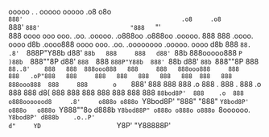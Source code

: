 
ooooo                                              .       .                ooooo   ooooo                          .o8   o8o                                           
`888'                                            .o8     .o8                `888'   `888'                         "888   `"'                                           
 888         oooo    ooo ooo. .oo.    .ooooo.  .o888oo .o888oo  .ooooo.      888     888   .oooo.   oooo d8b  .oooo888  oooo  ooo. .oo.    .oooooooo  .ooooo.  oooo d8b
 888          `88.  .8'  `888P"Y88b  d88' `88b   888     888   d88' `88b     888ooooo888  `P  )88b  `888""8P d88' `888  `888  `888P"Y88b  888' `88b  d88' `88b `888""8P
 888           `88..8'    888   888  888ooo888   888     888   888ooo888     888     888   .oP"888   888     888   888   888   888   888  888   888  888ooo888  888    
 888       o    `888'     888   888  888    .o   888 .   888 . 888    .o     888     888  d8(  888   888     888   888   888   888   888  `88bod8P'  888    .o  888    
o888ooooood8     .8'     o888o o888o `Y8bod8P'   "888"   "888" `Y8bod8P'    o888o   o888o `Y888""8o d888b    `Y8bod88P" o888o o888o o888o `8oooooo.  `Y8bod8P' d888b   
             .o..P'                                                                                                                       d"     YD                    
             `Y8P'                                                                                                                        "Y88888P'   
